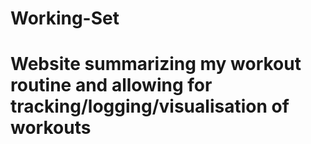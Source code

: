 # Working-Set

# Website summarizing my workout routine and allowing for tracking/logging/visualisation of workouts
